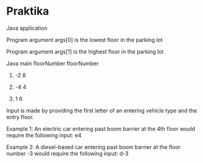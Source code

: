 # Praktika

Java application

Program argument args[0] is the lowest floor in the parking lot

Program argument args[1] is the highest floor in the parking lot

Java main floorNumber floorNumber

1) -2 8

2) -4 4

3) 1 6

Input is made by providing the first letter of an entering vehicle type and the entry floor.

Example 1: An electric car entering past boom barrier at the 4th floor would require the following input:
e4

Example 2: A diesel-based car entering past boom barrier at the floor number -3 would require the following input:
d-3
